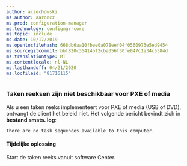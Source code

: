 ```yaml
---
author: aczechowski
ms.author: aaroncz
ms.prod: configuration-manager
ms.technology: configmgr-core
ms.topic: include
ms.date: 10/17/2019
ms.openlocfilehash: 668db6aa10fbee0a078eef04f0560973e5ed9454
ms.sourcegitcommit: bbf820c35414bf2cba356f30fe047c1a34c5384d
ms.translationtype: MT
ms.contentlocale: nl-NL
ms.lasthandoff: 04/21/2020
ms.locfileid: "81716115"
---
```

### <a name="task-sequences-arent-available-to-pxe-or-media"></a><a name="ki_osd"></a>Taken reeksen zijn niet beschikbaar voor PXE of media

<!--5578298-->
Als u een taken reeks implementeert voor PXE of media (USB of DVD), ontvangt de client het beleid niet. Het volgende bericht bevindt zich in **bestand smsts. log**:

`There are no task sequences available to this computer.`

#### <a name="workaround"></a>Tijdelijke oplossing

Start de taken reeks vanuit software Center.
